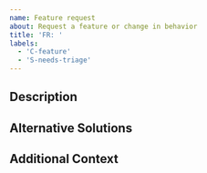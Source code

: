 ```yaml
---
name: Feature request
about: Request a feature or change in behavior
title: 'FR: '
labels:
  - 'C-feature'
  - 'S-needs-triage'
---
```


<!--
  Thank you for your feature request! Please describe your request here. Feel
  free to remove any of the sections below if they don't seem useful.

  For questions please use the Typst community discord: https://discord.gg/2uDybryKPe.
-->

## Description

## Alternative Solutions

## Additional Context

